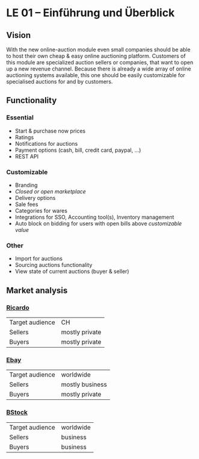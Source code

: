 # LE 01 – Einführung und Überblick

## Vision

With the new online-auction module even small companies should be able to host their own cheap & easy online auctioning platform. Customers of this module are specialized auction sellers or companies, that want to open up a new revenue channel. Because there is already a wide array of online auctioning systems available, this one should be easily customizable for specialised auctions for and by customers.

## Functionality

### Essential

- Start & purchase now prices
- Ratings
- Notifications for auctions
- Payment options (cash, bill, credit card, paypal, …)
- REST API

### Customizable

- Branding
- *Closed or open marketplace*
- Delivery options
- Sale fees
- Categories for wares
- Integrations for SSO, Accounting tool(s), Inventory management
- Auto block on bidding for users with open bills above *customizable value*

### Other

- Import for auctions
- Sourcing auctions functionality
- View state of current auctions (buyer & seller)

## Market analysis

### [Ricardo](https://ricardo.ch/)

|                 |                |
| --------------- | -------------- |
| Target audience | CH             |
| Sellers         | mostly private |
| Buyers          | mostly private |

### [Ebay](https://ebay.com/)

|                 |                 |
| --------------- | --------------- |
| Target audience | worldwide       |
| Sellers         | mostly business |
| Buyers          | mostly private  |

### [BStock](https://bstock.com/)

|                 |           |
| --------------- | --------- |
| Target audience | worldwide |
| Sellers         | business  |
| Buyers          | business  |